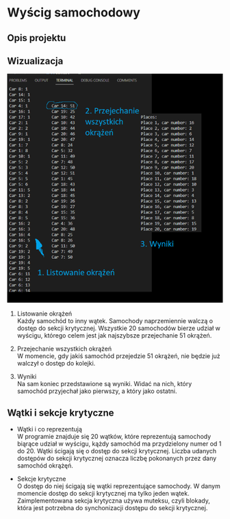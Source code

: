 # Wyścig samochodowy

## Opis projektu

## Wizualizacja

![Alt text](image.png)

1. Listowanie okrążeń\
Każdy samochód to inny wątek. Samochody naprzemiennie walczą o dostęp do sekcji krytycznej. Wszystkie 20 samochodów bierze udział w wyścigu, którego celem jest jak najszybsze przejechanie 51 okrążeń.

2. Przejechanie wszystkich okrążeń\
W momencie, gdy jakiś samochód przejedzie 51 okrążeń, nie będzie już walczył o dostęp do kolejki.

3. Wyniki\
Na sam koniec przedstawione są wyniki. Widać na nich, który samochód przyjechał jako pierwszy, a który jako ostatni.

## Wątki i sekcje krytyczne

* Wątki i co reprezentują\
W programie znajduje się 20 wątków, które reprezentują samochody biąrące udział w wyścigu, kążdy samochód ma przydzielony numer od 1 do 20. Wątki ścigają się o dostęp do sekcji krytycznej. Liczba udanych dostępów do sekcji krytycznej oznacza liczbę pokonanych przez dany samochód okrążęń.

* Sekcje krytyczne\
O dostęp do niej ścigają się wątki reprezentujące samochody. W danym momencie dostęp do sekcji krytycznej ma tylko jeden wątek. Zaimplementowana sekcja krytyczna używa muteksu, czyli blokady, która jest potrzebna do synchonizacji dostępu do sekcji krytycznej.